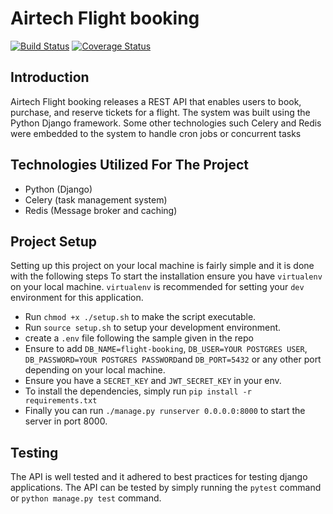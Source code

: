 # Airtech Flight booking

[![Build Status](https://travis-ci.org/johnchuks/flight-booking.svg?branch=develop)](https://travis-ci.org/johnchuks/flight-booking)
[![Coverage Status](https://coveralls.io/repos/github/johnchuks/flight-booking/badge.svg?branch=master)](https://coveralls.io/github/johnchuks/flight-booking?branch=develop)


## Introduction
Airtech Flight booking releases a REST API that enables users to book, purchase, and reserve tickets for a flight. The system was built using the Python Django framework. Some other technologies such Celery and Redis were embedded to the system to handle cron jobs or concurrent tasks



## Technologies Utilized For The Project
- Python (Django)
- Celery (task management system)
- Redis (Message broker and caching)


## Project Setup
Setting up this project on your local machine is fairly simple and it is done with the following steps
To start the installation ensure you have `virtualenv` on your local machine. `virtualenv` is recommended for setting your `dev` environment for this application.

- Run `chmod +x ./setup.sh` to make the script executable.
- Run `source setup.sh` to setup your development environment.
- create a `.env` file following the sample given in the repo
- Ensure to add ```DB_NAME=flight-booking```, `DB_USER=YOUR POSTGRES USER`, `DB_PASSWORD=YOUR POSTGRES PASSWORD`and `DB_PORT=5432` or any other port depending on your local machine.
- Ensure you have a `SECRET_KEY` and `JWT_SECRET_KEY` in your env.
- To install the dependencies, simply run `pip install -r requirements.txt`
- Finally you can run `./manage.py runserver 0.0.0.0:8000` to start the server in port 8000.


## Testing
The API is well tested and it adhered to best practices for testing django applications. The API can be tested by simply running the `pytest` command or `python manage.py test` command.


